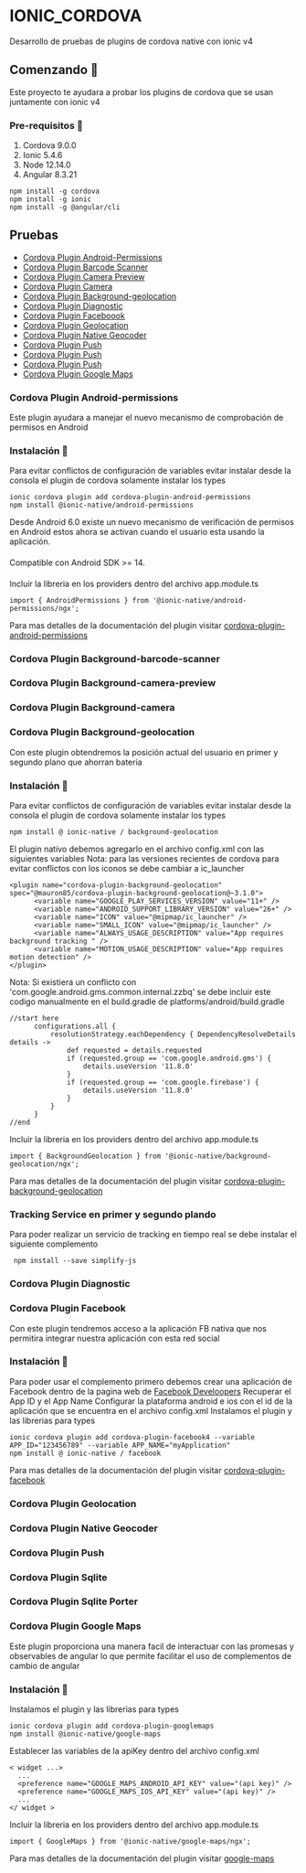 # IONIC_CORDOVA
Desarrollo de pruebas de plugins de cordova native con ionic v4
## Comenzando :rocket:
Este proyecto te ayudara a probar los plugins de cordova que se usan juntamente con ionic v4
### Pre-requisitos :pencil:
  1. Cordova 9.0.0
  2. Ionic 5.4.6
  3. Node 12.14.0
  4. Angular 8.3.21
  
```
npm install -g cordova
npm install -g ionic
npm install -g @angular/cli
```
## Pruebas
- [Cordova Plugin Android-Permissions](#cordova-plugin-background-android-permissions)
- [Cordova Plugin Barcode Scanner](#cordova-plugin-background-barcode-scanner)
- [Cordova Plugin Camera Preview](#cordova-plugin-background-camera-preview)
- [Cordova Plugin Camera](#cordova-plugin-background-camera)
- [Cordova Plugin Background-geolocation](#cordova-plugin-background-geolocation)
- [Cordova Plugin Diagnostic](#cordova-plugin-diagnostic)
- [Cordova Plugin Faceboook](#cordova-plugin-facebook)
- [Cordova Plugin Geolocation](#cordova-plugin-geolocation)
- [Cordova Plugin Native Geocoder](#cordova-plugin-native-geocoder)
- [Cordova Plugin Push](#cordova-plugin-push)
- [Cordova Plugin Push](#cordova-plugin-sqlite)
- [Cordova Plugin Push](#cordova-plugin-sqlite-porter)
- [Cordova Plugin Google Maps](#cordova-plugin-google-maps)

### Cordova Plugin Android-permissions
  Este plugin ayudara a manejar el nuevo mecanismo de comprobación de permisos en Android
  ### Instalación :wrench:
  Para evitar conflictos de configuración de variables evitar instalar desde la consola el plugin de cordova solamente  instalar los types
  ```
  ionic cordova plugin add cordova-plugin-android-permissions
  npm install @ionic-native/android-permissions
  ```
  Desde Android 6.0 existe un nuevo mecanismo de verificación de permisos en Android estos ahora se activan cuando el usuario esta usando la aplicación.
  ####
  Compatible con Android SDK >= 14.
  ####
  Incluir la libreria en los providers dentro del archivo app.module.ts
  ```
  import { AndroidPermissions } from '@ionic-native/android-permissions/ngx';
  ```
  Para mas detalles de la documentación del plugin visitar [cordova-plugin-android-permissions](https://github.com/NeoLSN/cordova-plugin-android-permissions)
### Cordova Plugin Background-barcode-scanner
### Cordova Plugin Background-camera-preview
### Cordova Plugin Background-camera
### Cordova Plugin Background-geolocation
  Con este plugin obtendremos la posición actual del usuario en primer y segundo plano que ahorran bateria
  ### Instalación :wrench:
  Para evitar conflictos de configuración de variables evitar instalar desde la consola el plugin de cordova solamente  instalar los types
  ```
  npm install @ ionic-native / background-geolocation
  ```
  El plugin nativo debemos agregarlo en el archivo config.xml con las siguientes variables
  Nota: para las versiones recientes de cordova para evitar conflictos con los iconos se debe cambiar a ic_launcher
  ```
  <plugin name="cordova-plugin-background-geolocation" spec="@mauron85/cordova-plugin-background-geolocation@~3.1.0">
        <variable name="GOOGLE_PLAY_SERVICES_VERSION" value="11+" />
        <variable name="ANDROID_SUPPORT_LIBRARY_VERSION" value="26+" />
        <variable name="ICON" value="@mipmap/ic_launcher" />
        <variable name="SMALL_ICON" value="@mipmap/ic_launcher" />
        <variable name="ALWAYS_USAGE_DESCRIPTION" value="App requires background tracking " />
        <variable name="MOTION_USAGE_DESCRIPTION" value="App requires motion detection" />
  </plugin>
  ```
  Nota: Si existiera un conflicto con 'com.google.android.gms.common.internal.zzbq' se debe incluir este codigo manualmente en el build.gradle de platforms/android/build.gradle
  ```
  //start here
        configurations.all {
            resolutionStrategy.eachDependency { DependencyResolveDetails details ->
                def requested = details.requested
                if (requested.group == 'com.google.android.gms') {
                    details.useVersion '11.8.0'
                }
                if (requested.group == 'com.google.firebase') {
                    details.useVersion '11.8.0'
                }
            }
        }
  //end
  ```
  Incluir la libreria en los providers dentro del archivo app.module.ts
  ```
  import { BackgroundGeolocation } from '@ionic-native/background-geolocation/ngx';
  ```
  Para mas detalles de la documentación del plugin visitar [cordova-plugin-background-geolocation](https://github.com/mauron85/cordova-plugin-background-geolocation)
 ### Tracking Service en primer y segundo plando
 Para poder realizar un servicio de tracking en tiempo real se debe instalar el siguiente complemento
 ```
  npm install --save simplify-js
 ```
### Cordova Plugin Diagnostic
### Cordova Plugin Facebook
  Con este plugin tendremos acceso a la aplicación FB nativa que nos permitira integrar nuestra aplicación con esta red social
  ### Instalación :wrench:
  Para poder usar el complemento primero debemos crear una aplicación de Facebook dentro de la pagina web de [Facebook Develoopers](https://developers.facebook.com/apps)
  Recuperar el App ID y el App Name
  Configurar la plataforma android e ios con el id de la aplicación que se encuentra en el archivo config.xml
  Instalamos el plugin y las librerias para types
  ```
  ionic cordova plugin add cordova-plugin-facebook4 --variable APP_ID="123456789" --variable APP_NAME="myApplication"
  npm install @ ionic-native / facebook
  ```
  Para mas detalles de la documentación del plugin visitar [cordova-plugin-facebook](https://github.com/jeduan/cordova-plugin-facebook4)
### Cordova Plugin Geolocation
### Cordova Plugin Native Geocoder
### Cordova Plugin Push
### Cordova Plugin Sqlite
### Cordova Plugin Sqlite Porter
### Cordova Plugin Google Maps
  Este plugin proporciona una manera facil de interactuar con las promesas y observables de angular lo que permite facilitar el uso de complementos de cambio de angular
  ### Instalación :wrench:
  Instalamos el plugin y las librerias para types
  ```
  ionic cordova plugin add cordova-plugin-googlemaps
  npm install @ionic-native/google-maps
  ```
  Establecer las variables de la apiKey dentro del archivo config.xml
  ```
  < widget ...>
    ...
    <preference name="GOOGLE_MAPS_ANDROID_API_KEY" value="(api key)" />
    <preference name="GOOGLE_MAPS_IOS_API_KEY" value="(api key)" />
    ...
  </ widget >
  ```
  Incluir la libreria en los providers dentro del archivo app.module.ts
  ```
  import { GoogleMaps } from '@ionic-native/google-maps/ngx';
  ```
  Para mas detalles de la documentación del plugin visitar [google-maps](https://github.com/ionic-team/ionic-native-google-maps/blob/master/documents/README.md)
